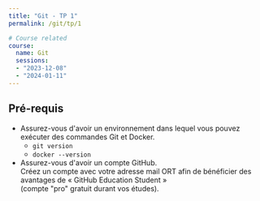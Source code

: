 ```yaml
---
title: "Git - TP 1"
permalink: /git/tp/1

# Course related
course:
  name: Git
  sessions:
  - "2023-12-08"
  - "2024-01-11"
---
```


## Pré-requis

* Assurez-vous d'avoir un environnement dans lequel vous pouvez exécuter des commandes Git et Docker.
  - `git version`
  - `docker --version`
* Assurez-vous d'avoir un compte GitHub.
<br>Créez un compte avec votre adresse mail ORT afin de bénéficier des avantages de « GitHub Education Student »
<br>(compte "pro" gratuit durant vos études).
